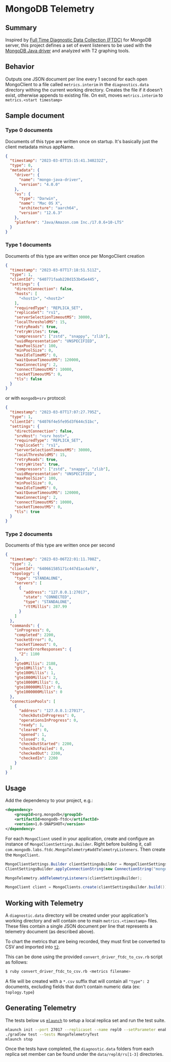 # MongoDB Telemetry

## Summary

Inspired by [Full Time Diagnostic Data Collection (FTDC)](https://www.mongodb.com/docs/manual/administration/analyzing-mongodb-performance/#full-time-diagnostic-data-capture) for MongoDB server,
this project defines a set of event listeners to be used with the
[MongoDB Java driver](https://github.com/mongodb/mongo-java-driver)
and analyzed with T2 graphing tools.

## Behavior

Outputs one JSON document per line every 1 second for each open MongoClient to a file called `metrics.interim`
in the `diagnostics.data` directory withing the current working directory.  Creates the file if it doesn't exist,
otherwise appends to existing file.  On exit, moves `metrics.interim` to `metrics.<start timestamp>`

## Sample document

### Type 0 documents

Documents of this type are written once on startup.  It's basically just the client metadata minus appName.

```json
{
  "timestamp": "2023-03-07T15:15:41.340232Z",
  "type": 0,
  "metadata": {
    "driver": {
      "name": "mongo-java-driver",
      "version": "4.0.0"
    },
    "os": {
      "type": "Darwin",
      "name": "Mac OS X",
      "architecture": "aarch64",
      "version": "12.6.3"
    },
    "platform": "Java/Amazon.com Inc./17.0.6+10-LTS"
  }
}
```

### Type 1 documents

Documents of this type are written once per MongoClient creation

```json
{
  "timestamp": "2023-03-07T17:18:51.511Z",
  "type": 1,
  "clientId": "640771faab220d153b45e445",
  "settings": {
    "directConnection": false,
    "hosts": [
      "<host1>", "<host2>"
    ],
    "requiredType": "REPLICA_SET",
    "replicaSet": "rs1",
    "serverSelectionTimeoutMS": 30000,
    "localThresholdMS": 15,
    "retryReads": true,
    "retryWrites": true,
    "compressors": ["zstd", "snappy", "zlib"],
    "uuidRepresentation": "UNSPECIFIED",
    "maxPoolSize": 100,
    "minPoolSize": 0,
    "maxIdleTimeMS": 0,
    "waitQueueTimeoutMS": 120000,
    "maxConnecting": 2,
    "connectTimeoutMS": 10000,
    "socketTimeoutMS": 0,
    "tls": false
  }
}
```

or with `mongodb+srv` protocol:

```json
{
  "timestamp": "2023-03-07T17:07:27.795Z",
  "type": 1,
  "clientId": "64076f4e5fe95d3f644c51bc",
  "settings": {
    "directConnection": false,
    "srvHost": "<srv host>",
    "requiredType": "REPLICA_SET",
    "replicaSet": "rs1",
    "serverSelectionTimeoutMS": 30000,
    "localThresholdMS": 15,
    "retryReads": true,
    "retryWrites": true,
    "compressors": ["zstd", "snappy", "zlib"],
    "uuidRepresentation": "UNSPECIFIED",
    "maxPoolSize": 100,
    "minPoolSize": 0,
    "maxIdleTimeMS": 0,
    "waitQueueTimeoutMS": 120000,
    "maxConnecting": 2,
    "connectTimeoutMS": 10000,
    "socketTimeoutMS": 0,
    "tls": true
  }
}
```

### Type 2 documents

Documents of this type are written once per second

```json
{
  "timestamp": "2023-03-06T22:01:11.708Z",
  "type": 2,
  "clientId": "640661585171c447d1ac4af6",
  "topology": {
    "type": "STANDALONE",
    "servers": [
      {
        "address": "127.0.0.1:27017",
        "state": "CONNECTED",
        "type": "STANDALONE",
        "rttMillis": 287.99
      }
    ]
  },
  "commands": {
    "inProgress": 0,
    "completed": 2200,
    "socketError": 0,
    "socketTimeout": 0,
    "serverErrorResponses": {
      "2": 1100
    },
    "gte0Millis": 2188,
    "gte10Millis": 9,
    "gte100Millis": 1,
    "gte1000Millis": 2,
    "gte10000Millis": 0,
    "gte100000Millis": 0,
    "gte1000000Millis": 0
  },
  "connectionPools": [
    {
      "address": "127.0.0.1:27017",
      "checkOutsInProgress": 0,
      "operationsInProgress": 0,
      "ready": 1,
      "cleared": 0,
      "opened": 1,
      "closed": 0,
      "checkOutStarted": 2200,
      "checkOutFailed": 0,
      "checkedOut": 2200,
      "checkedIn": 2200
    }
  ]
}
```

## Usage

Add the dependency to your project, e.g.:

```xml
<dependency>
    <groupId>org.mongodb</groupId>
    <artifactId>mongodb-ftdc</artifactId>
    <version>1.0-SNAPSHOT</version>
</dependency>
```

For each `MongoClient` used in your application, create and configure an instance of
`MongoClientSettings.Builder`.  Right before building it, call
`com.mongodb.labs.ftdc.MongoTelemetry#addTelemetryListeners`.  Then create the `MongoClient`.

```java
MongoClientSettings.Builder clientSettingsBuilder = MongoClientSettings.builder();
ClientSettingsBuilder.applyConnectionString(new ConnectionString("mongodb://localhost"));

MongoTelemetry.addTelemetryListeners(clientSettingsBuilder);

MongoClient client = MongoClients.create(clientSettingsBuilder.build());
```

## Working with Telemetry

A `diagnostic.data` directory will be created under your application's working directory and will
contain one to main `metrics.<timestamp>` files. These files contain a single JSON document per
line that represents a telemetry document (as described above).

To chart the metrics that are being recorded, they must first be converted to CSV and imported
into [`t2`](https://github.com/10gen/t2).

This can be done using the provided `convert_driver_ftdc_to_csv.rb` script as follows:

```bash
$ ruby convert_driver_ftdc_to_csv.rb <metrics filename>
```

A file will be created with a `*.csv` suffix that will contain all `"type": 2` documents, excluding
fields that don't contain numeric data (ex: `toplogy.type`)

## Generating Telemetry

The tests below us [`mlaunch`](https://rueckstiess.github.io/mtools/mlaunch.html) to setup a local
replica set and run the test suite.

```bash
mlaunch init --port 27017 --replicaset --name repl0 --setParameter enableTestCommands=1
./gradlew test --tests MongoTelemetryTest
mlaunch stop
```

Once the tests have completed, the `diagnostic.data` folders from each replica set member can be found
under the `data/repl0/rs[1-3]` directories.